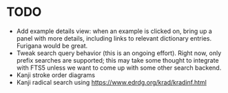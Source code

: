 # TODO

- Add example details view: when an example is clicked on, bring up a panel with
  more details, including links to relevant dictionary entries. Furigana would
  be great.
- Tweak search query behavior (this is an ongoing effort). Right now, only
  prefix searches are supported; this may take some thought to integrate with
  FTS5 unless we want to come up with some other search backend.
- Kanji stroke order diagrams
- Kanji radical search using https://www.edrdg.org/krad/kradinf.html
